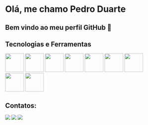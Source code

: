 # Olá, me chamo Pedro Duarte
## Bem vindo ao meu perfil GitHub 👋

## Tecnologias e Ferramentas

<img loading="lazy" src="https://cdn.jsdelivr.net/gh/devicons/devicon@latest/icons/git/git-original-wordmark.svg" width="60" height="60" />  <img loading="lazy" src="https://cdn.jsdelivr.net/gh/devicons/devicon@latest/icons/hibernate/hibernate-original.svg" width="60" height="60" /> <img loading="lazy" src="https://cdn.jsdelivr.net/gh/devicons/devicon@latest/icons/java/java-original-wordmark.svg" width="60" height="60" /> <img loading="lazy" src="https://cdn.jsdelivr.net/gh/devicons/devicon@latest/icons/mongodb/mongodb-original.svg" width="60" height="60" /> <img loading="lazy" src="https://cdn.jsdelivr.net/gh/devicons/devicon@latest/icons/mysql/mysql-original-wordmark.svg" width="60" height="60" /> <img loading="lazy" src="https://cdn.jsdelivr.net/gh/devicons/devicon@latest/icons/numpy/numpy-original-wordmark.svg" width="60" height="60" /> <img loading="lazy" src="https://cdn.jsdelivr.net/gh/devicons/devicon@latest/icons/pandas/pandas-plain-wordmark.svg" width="60" height="60" /> <img loading="lazy" src="https://cdn.jsdelivr.net/gh/devicons/devicon@latest/icons/postgresql/postgresql-original.svg" width="60" height="60" /> <img loading="lazy" src="https://cdn.jsdelivr.net/gh/devicons/devicon@latest/icons/python/python-original.svg" width="60" height="60"/>

## Contatos: 

</div>
<a href="https://www.linkedin.com/in/pedrolimaduarte/" target="_blank"><img loading="lazy" src="https://img.shields.io/badge/-LinkedIn-%230077B5?style=for-the-badge&logo=linkedin&logoColor=white" target="_blank"></a>
<a href="https://www.instagram.com/pedroduuarte/" target="_blank"><img loading="lazy" src="https://img.shields.io/badge/-Instagram-%23E4405F?style=for-the-badge&logo=instagram&logoColor=white" target="_blank"></a> 
<a href="mailto:pdrlimaduarte@gmail.com"><img loading="lazy" src="https://img.shields.io/badge/Gmail-D14836?style=for-the-badge&logo=gmail&logoColor=white" target="_blank"></a>          
          
          
          
          
          
          
          
